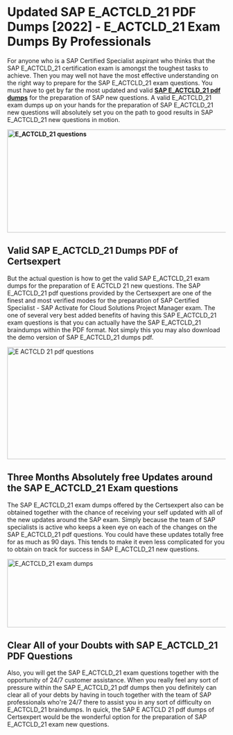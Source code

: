 <h1><strong>Updated SAP E_ACTCLD_21 PDF Dumps [2022] - E_ACTCLD_21 Exam Dumps By Professionals&nbsp;</strong></h1>
<p><span style="font-weight: 400;">For anyone who is a SAP Certified Specialist aspirant who thinks that the SAP E_ACTCLD_21 certification exam is amongst the toughest tasks to achieve. Then you may well not have the most effective understanding on the right way to prepare for the SAP E_ACTCLD_21 exam questions. You must have to get by far the most updated and valid <strong><a href="https://www.certsexpert.com/E_ACTCLD_21-pdf-questions.html">SAP E_ACTCLD_21 pdf dumps</a></strong> for the preparation of SAP new questions. A valid  E_ACTCLD_21 exam dumps up on your hands for the preparation of SAP E_ACTCLD_21 new questions will absolutely set you on the path to good results in SAP E_ACTCLD_21 new questions in motion.</span></p>
<p><span style="font-weight: 400;"><strong><img style="display: block; margin-left: auto; margin-right: auto;" src="https://i.ibb.co/QXh983F/73475278-2429792180625311-4586132736837681152-n.jpg" alt="E_ACTCLD_21 questions" width="632" height="238" /></strong></span></p>
<h2><strong>Valid SAP E_ACTCLD_21 Dumps PDF of Certsexpert</strong></h2>
<p><span style="font-weight: 400;">But the actual question is how to get the valid SAP E_ACTCLD_21 exam dumps for the preparation of E ACTCLD 21 new questions. The SAP E_ACTCLD_21 pdf questions provided by the Certsexpert are one of the finest and most verified modes for the preparation of SAP Certified Specialist - SAP Activate for Cloud Solutions Project Manager exam. The one of several very best added benefits of having this SAP E_ACTCLD_21 exam questions is that you can actually have the SAP E_ACTCLD_21 braindumps within the PDF format. Not simply this you may also download the demo version of SAP E_ACTCLD_21 dumps pdf.</span></p>
<p><span style="font-weight: 400;"><img style="display: block; margin-left: auto; margin-right: auto;" src="https://i.ibb.co/Jd8hN2L/76714008-3182067705200142-8735104740007870464-n.jpg" alt="E ACTCLD 21 pdf questions" width="701" height="259" /></span></p>
<h2><strong>Three Months Absolutely free Updates around the SAP E_ACTCLD_21 Exam questions</strong></h2>
<p><span style="font-weight: 400;">The SAP E_ACTCLD_21 exam dumps offered by the Certsexpert also can be obtained together with the chance of receiving your self updated with all of the new updates around the SAP exam. Simply because the team of SAP specialists is active who keeps a keen eye on each of the changes on the SAP E_ACTCLD_21 pdf questions. You could have these updates totally free for as much as 90 days. This tends to make it even less complicated for you to obtain on track for success in SAP E_ACTCLD_21 new questions.</span></p>
<p><span style="font-weight: 400;"><a href="https://www.certsexpert.com/E_ACTCLD_21-pdf-questions.html"><img style="display: block; margin-left: auto; margin-right: auto;" src="https://i.ibb.co/TMnKrkJ/75398236-424489711531572-5064688549987614720-n.jpg" alt="E_ACTCLD_21 exam dumps" width="714" height="158" /></a></span></p>
<h2><strong>Clear All of your Doubts with SAP E_ACTCLD_21 PDF Questions</strong></h2>
<p>Also, you will get the SAP E_ACTCLD_21 exam questions together with the opportunity of 24/7 customer assistance. When you really feel any sort of pressure within the SAP E_ACTCLD_21 pdf dumps then you definitely can clear all of your debts by having in touch together with the team of SAP professionals who're 24/7 there to assist you in any sort of difficulty on  E_ACTCLD_21 braindumps. In quick, the SAP E ACTCLD 21 pdf dumps of Certsexpert would be the wonderful option for the preparation of SAP E_ACTCLD_21 exam new questions.</p>
